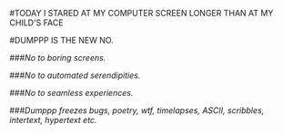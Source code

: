 #TODAY I STARED AT MY COMPUTER SCREEN LONGER THAN AT MY CHILD'S FACE

#DUMPPP IS THE NEW NO.

###*No to boring screens.*

###*No to automated serendipities.* 

###*No to seamless experiences.*

###*Dumppp freezes bugs, poetry, wtf, timelapses, ASCII, scribbles, intertext, hypertext etc.*
